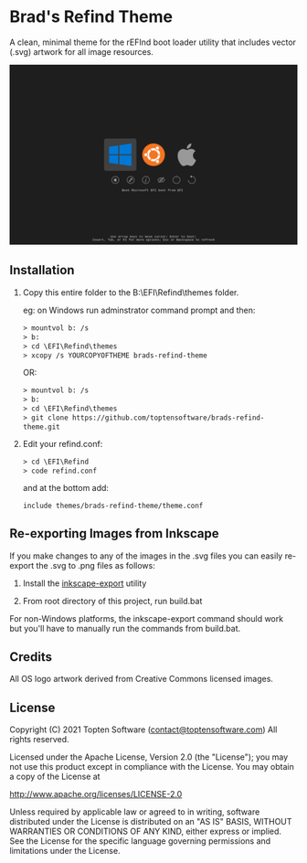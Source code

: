 # Brad's Refind Theme

A clean, minimal theme for the rEFInd boot loader utility that
includes vector (.svg) artwork for all image resources.

![Screenshot](screenshot.png)

## Installation

1. Copy this entire folder to the B:\EFI\Refind\themes folder.

    eg: on Windows run adminstrator command prompt and then:

    ```
    > mountvol b: /s
    > b:
    > cd \EFI\Refind\themes
    > xcopy /s YOURCOPYOFTHEME brads-refind-theme
    ```

    OR:

    ```
    > mountvol b: /s
    > b:
    > cd \EFI\Refind\themes
    > git clone https://github.com/toptensoftware/brads-refind-theme.git
    ```
    

2. Edit your refind.conf:

    ```
    > cd \EFI\Refind
    > code refind.conf
    ```
    
    and at the bottom add:

    ```
    include themes/brads-refind-theme/theme.conf
    ```


## Re-exporting Images from Inkscape

If you make changes to any of the images in the .svg files you can easily
re-export the .svg to .png files as follows:

1. Install the [inkscape-export](https://www.npmjs.com/package/inkscape-export) 
   utility

2. From root directory of this project, run build.bat

For non-Windows platforms, the inkscape-export command should work but you'll
have to manually run the commands from build.bat.


## Credits

All OS logo artwork derived from Creative Commons licensed images.


## License

Copyright (C) 2021 Topten Software (contact@toptensoftware.com)
All rights reserved.

Licensed under the Apache License, Version 2.0 (the "License");
you may not use this product except in compliance with the License.
You may obtain a copy of the License at

<http://www.apache.org/licenses/LICENSE-2.0>

Unless required by applicable law or agreed to in writing, software
distributed under the License is distributed on an "AS IS" BASIS,
WITHOUT WARRANTIES OR CONDITIONS OF ANY KIND, either express or implied.
See the License for the specific language governing permissions and
limitations under the License.
